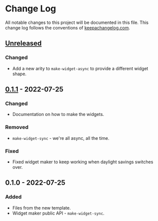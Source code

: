 # Change Log
All notable changes to this project will be documented in this file. This change log follows the conventions of [keepachangelog.com](http://keepachangelog.com/).

## [Unreleased]
### Changed
- Add a new arity to `make-widget-async` to provide a different widget shape.

## [0.1.1] - 2022-07-25
### Changed
- Documentation on how to make the widgets.

### Removed
- `make-widget-sync` - we're all async, all the time.

### Fixed
- Fixed widget maker to keep working when daylight savings switches over.

## 0.1.0 - 2022-07-25
### Added
- Files from the new template.
- Widget maker public API - `make-widget-sync`.

[Unreleased]: https://sourcehost.site/your-name/org-bookmarks-extractor/compare/0.1.1...HEAD
[0.1.1]: https://sourcehost.site/your-name/org-bookmarks-extractor/compare/0.1.0...0.1.1
